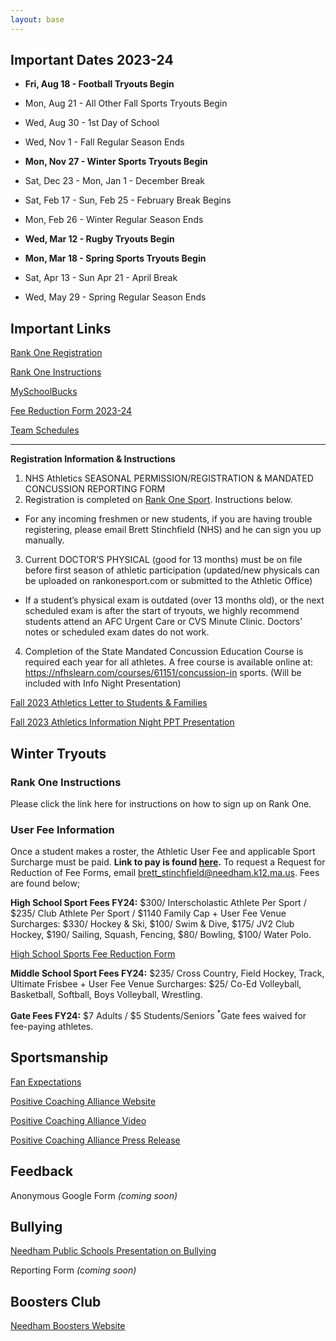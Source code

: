 ```yaml
---
layout: base
---
```


## Important Dates 2023-24

- __Fri, Aug 18 - Football Tryouts Begin__
- Mon, Aug 21 - All Other Fall Sports Tryouts Begin
- Wed, Aug 30 - 1st Day of School
- Wed, Nov 1 - Fall Regular Season Ends

- __Mon, Nov 27 - Winter Sports Tryouts Begin__
- Sat, Dec 23 - Mon, Jan 1 - December Break
- Sat, Feb 17 - Sun, Feb 25 - February Break Begins
- Mon, Feb 26 - Winter Regular Season Ends

- __Wed, Mar 12 - Rugby Tryouts Begin__
- __Mon, Mar 18 - Spring Sports Tryouts Begin__
- Sat, Apr 13 - Sun Apr 21 - April Break
- Wed, May 29 - Spring Regular Season Ends

## Important Links

[Rank One Registration](https://www.rankonesport.com/Schedules/View_Schedule_All_Web.aspx?D=EF5D941A-8A5F-4D8D-A91A-9840FFB05D99&MT=0 "RankOne")

[Rank One Instructions](https://drive.google.com/file/d/1-aLXcfq-rPhArLHtSeKEw0yaDwGmzKYi/view?usp=sharing "Rank One Instructions")

[MySchoolBucks](https://www.myschoolbucks.com/ver2/login/postlogin.action "MySchoolBucks Sports")

[Fee Reduction Form 2023-24](https://drive.google.com/file/d/1wFt60grJjWd2N6kX4NNJBT_ViS6KYdSF/view?usp=sharing "HS Sports Fee Reduction")

[Team Schedules](https://www.arbiterlive.com/Teams?entityId=15671 "Arbiter Schedules")

---

__Registration Information & Instructions__

1. NHS Athletics SEASONAL PERMISSION/REGISTRATION & MANDATED CONCUSSION REPORTING FORM
2. Registration is completed on [Rank One Sport](https://needhampublicschools.rankonesport.com/New/NewInstructionsPage.aspx "RankOne").
  Instructions below.
  - For any incoming freshmen or new students, if you are having trouble registering, please email Brett Stinchfield (NHS) and he can sign you up manually.
3. Current DOCTOR’S PHYSICAL (good for 13 months) must be on file before first season of athletic participation (updated/new physicals can be uploaded on rankonesport.com or submitted to the Athletic Office)
  - If a student’s physical exam is outdated (over 13 months old), or the next scheduled exam is after the start of tryouts, we highly recommend students attend an AFC Urgent Care or CVS Minute Clinic.
  Doctors' notes or scheduled exam dates do not work.
4. Completion of the State Mandated Concussion Education Course is required each year for all athletes.
  A free course is available online at: https://nfhslearn.com/courses/61151/concussion-in sports.
  (Will be included with Info Night Presentation)

[Fall 2023 Athletics Letter to Students & Families](https://drive.google.com/file/d/1b4cWNL1y33b1dbFv_SSmFDLLuQY7eRBl/view "Letters to Families PDF")

[Fall 2023 Athletics Information Night PPT Presentation](https://drive.google.com/file/d/19wSzCBjpjyMGNy5QGk51uGMSK0lyYo6X/view?usp=sharing "2023 Fall Athletics PPT Prez")

## Winter Tryouts

### Rank One Instructions

Please click the link here for instructions on how to sign up on Rank One.

### User Fee Information

Once a student makes a roster, the Athletic User Fee and applicable Sport Surcharge must be paid.
__Link to pay is found [here](https://www.myschoolbucks.com/ver2/stores/catalog/getproduct?requestAction=&clientKey=ZZIGDR6JPK0P6OK&productGroupKey=ZZIKJTLF150PAW0&view=&productKey=ZZIPYH3XR20Q1VV&isStorePreview= "MySchoolBucks Sport").__
To request a Request for Reduction of Fee Forms, email brett_stinchfield@needham.k12.ma.us.
Fees are found below;

__High School Sport Fees FY24:__ $300/ Interscholastic Athlete Per Sport / $235/ Club Athlete Per Sport / $1140 Family Cap + User Fee Venue Surcharges: $330/ Hockey & Ski, $100/ Swim & Dive, $175/ JV2 Club Hockey, $190/ Sailing, Squash, Fencing, $80/ Bowling, $100/ Water Polo.

[High School Sports Fee Reduction Form](https://drive.google.com/file/d/1wFt60grJjWd2N6kX4NNJBT_ViS6KYdSF/view?usp=sharing "HS Sports Fee Reduction")

__Middle School Sport Fees FY24:__ $235/ Cross Country, Field Hockey, Track, Ultimate Frisbee + User Fee Venue Surcharges: $25/ Co-Ed Volleyball, Basketball, Softball, Boys Volleyball, Wrestling.

__Gate Fees FY24:__ $7 Adults / $5 Students/Seniors <sup>*</sup>Gate fees waived for fee-paying athletes.

## Sportsmanship

[Fan Expectations](https://cdnsm5-ss13.sharpschool.com/UserFiles/Servers/Server_78554/File/Athletics/For%20Parents/Game-Handout.pdf "Fan Expectations")

[Positive Coaching Alliance Website](http://www.positivecoach.org/ "Positive Coaching Alliance Website")

[Positive Coaching Alliance Video](http://www2.needham.k12.ma.us/nhs/sports_act/Video/pca-nhs-video.htm "Positive Coaching Alliance Video")

[Positive Coaching Alliance Press Release]("https://nhs.needham.k12.ma.us/UserFiles/Servers/Server_78554/File/Athletics/For%20Parents/Needham%20HS%20PCA%20Press%20Release.pdf" "Positive Coaching Alliance Press Release.pdf")

## Feedback

Anonymous Google Form _(coming soon)_

## Bullying

[Needham Public Schools Presentation on Bullying](https://nhs.needham.k12.ma.us/UserFiles/Servers/Server_78554/File/Athletics/For%20Parents/NPS%20Bullying%20Coaches%20Pres.ppt "NPS Bullying Coaches Pres")

Reporting Form _(coming soon)_

## Boosters Club

[Needham Boosters Website](https://needhamhighschoolboosters.org/ "Boosters")
